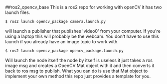 ##ros2_opencv_base
This is a ros2 repo for working with openCV it has two launch files.
```bash
$ ros2 launch opencv_package camera.launch.py
```
will launch a publisher that publishes 'video0' from your computer. If you're using a laptop this will probably be the webcam. You don't have to use this launch if you already have an image topic to work with.

```bash
$ ros2 launch opencv_package opencv_package.launch.py
```

Will launch the node itself the node by itself is useless it just takes a ros image msg and creates a OpenCV Mat object with it and then converts it back to ros msg to publish. What you can do is use that Mat object to implement your own method this repo just provides a template for you.
